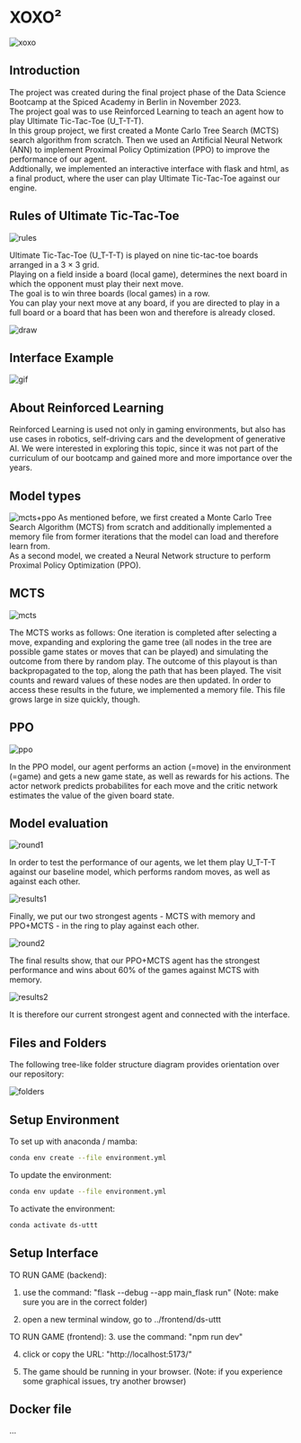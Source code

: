 # XOXO²

![xoxo](/images/slide_01_xoxo².png)  

## Introduction

The project was created during the final project phase of the Data Science Bootcamp at the Spiced Academy in Berlin in November 2023. <br>
The project goal was to use Reinforced Learning to teach an agent how to play Ultimate Tic-Tac-Toe (U_T-T-T). <br>
In this group project, we first created a Monte Carlo Tree Search (MCTS) search algorithm from scratch. Then we used an Artificial Neural Network (ANN) to implement Proximal Policy Optimization (PPO) to improve the performance of our agent. <br>
Addtionally, we implemented an interactive interface with flask and html, as a final product, where the user can play Ultimate Tic-Tac-Toe against our engine. <br>

## Rules of Ultimate Tic-Tac-Toe

![rules](/images/slide_02_rules.png)

Ultimate Tic-Tac-Toe (U_T-T-T) is played on nine tic-tac-toe boards arranged in a 3 × 3 grid. <br>
Playing on a field inside a board (local game), determines the next board in which the opponent must play their next move. <br>
The goal is to win three boards (local games) in a row. <br>
You can play your next move at any board, if you are directed to play in a full board or a board that has been won and therefore is already closed. <br>

![draw](/images/slide_03_draw.png)  

## Interface Example

![gif](/images/interface.gif) 

## About Reinforced Learning

Reinforced Learning is used not only in gaming environments, but also has use cases in robotics, self-driving cars and the development of generative AI.
We were interested in exploring this topic, since it was not part of the curriculum of our bootcamp and gained more and more importance over the years.

## Model types

![mcts+ppo](/images/slide_04_mcts+ppo.png)
As mentioned before, we first created a Monte Carlo Tree Search Algorithm (MCTS) from scratch and additionally implemented a memory file from former iterations that the model can load and therefore learn from. <br>
As a second model, we created a Neural Network structure to perform Proximal Policy Optimization (PPO).

## MCTS

![mcts](/images/slide_05_mcts.png)

The MCTS works as follows: One iteration is completed after selecting a move, expanding and exploring the game tree (all nodes in the tree are possible game states or moves that can be played) and simulating the outcome from there by random play. The outcome of this playout is than backpropagated to the top, along the path that has been played. The visit counts and reward values of these nodes are then updated. In order to access these results in the future, we implemented a memory file. This file grows large in size quickly, though.

## PPO

![ppo](/images/slide_06_ppo.png)

In the PPO model, our agent performs an action (=move) in the environment (=game) and gets a new game state, as well as rewards for his actions. The actor network predicts probabilites for each move and the critic network estimates the value of the given board state.

## Model evaluation

![round1](/images/slide_07_round1.png)

In order to test the performance of our agents, we let them play U_T-T-T against our baseline model, which performs random moves, as well as against each other.

![results1](/images/slide_08_results1.png)

Finally, we put our two strongest agents - MCTS with memory and PPO+MCTS - in the ring to play against each other.

![round2](/images/slide_09_round2.png)

The final results show, that our PPO+MCTS agent has the strongest performance and wins about 60% of the games against MCTS with memory.

![results2](/images/slide_10_results2.png)

It is therefore our current strongest agent and connected with the interface.

## Files and Folders

The following tree-like folder structure diagram provides orientation over our repository:

![folders](/images/slide_11_folders.png)

## Setup Environment

To set up with anaconda / mamba:

``` bash
conda env create --file environment.yml
```

To update the environment:

``` bash
conda env update --file environment.yml
```

To activate the environment:

``` bash
conda activate ds-uttt
```

## Setup Interface

TO RUN GAME (backend):
1. use the command: "flask --debug --app main_flask run"
(Note: make sure you are in the correct folder)

2. open a new terminal window, go to ../frontend/ds-uttt

TO RUN GAME (frontend):
3. use the command: "npm run dev"

4. click or copy the URL: "http://localhost:5173/"

5. The game should be running in your browser.
(Note: if you experience some graphical issues, try another browser)


## Docker file

...